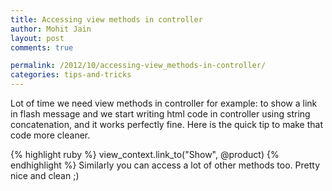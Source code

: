 ```yaml
---
title: Accessing view methods in controller
author: Mohit Jain
layout: post
comments: true

permalink: /2012/10/accessing-view_methods-in-controller/
categories: tips-and-tricks
---
```


Lot of time we need view methods in controller for example: to show a link in flash message and we start writing html code in controller using string concatenation, and it works perfectly fine. Here is the quick tip to make that code more cleaner.

{% highlight ruby %}
view_context.link_to("Show", @product)
{% endhighlight %}
Similarly you can access a lot of other methods too. Pretty nice and clean ;)
